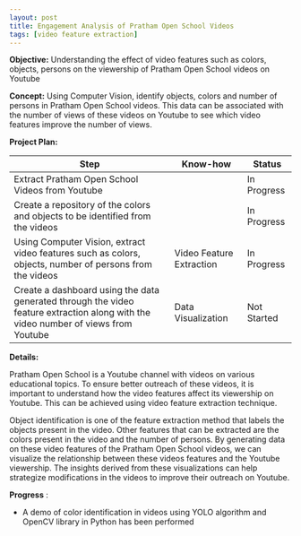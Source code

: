 ```yaml
---
layout: post
title: Engagement Analysis of Pratham Open School Videos
tags: [video feature extraction]
---
```


**Objective:** Understanding the effect of video features such as colors, objects, persons on the viewership of Pratham Open School videos on Youtube

**Concept:** Using Computer Vision, identify objects, colors and number of persons in Pratham Open School videos. This data can be associated with the number of views of these videos on Youtube to see which video features improve the number of views.

**Project Plan:**

| Step | Know-how | Status |
| --- | --- | --- |
| Extract Pratham Open School Videos from Youtube |    | In Progress |
| Create a repository of the colors and objects to be identified from the videos |    | In Progress |
| Using Computer Vision, extract video features such as colors, objects, number of persons from the videos | Video Feature Extraction | In Progress |
| Create a dashboard using the data generated through the video feature extraction along with the video number of views from Youtube | Data Visualization | Not Started |

**Details:**

Pratham Open School is a Youtube channel with videos on various educational topics. To ensure better outreach of these videos, it is important to understand how the video features affect its viewership on Youtube. This can be achieved using video feature extraction technique.

Object identification is one of the feature extraction method that labels the objects present in the video. Other features that can be extracted are the colors present in the video and the number of persons. By generating data on these video features of the Pratham Open School videos, we can visualize the relationship between these videos features and the Youtube viewership. The insights derived from these visualizations can help strategize modifications in the videos to improve their outreach on Youtube.

**Progress** :

- A demo of color identification in videos using YOLO algorithm and OpenCV library in Python has been performed
